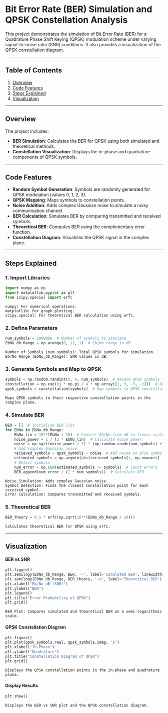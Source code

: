 # Bit Error Rate (BER) Simulation and QPSK Constellation Analysis

This project demonstrates the simulation of Bit Error Rate (BER) for a Quadrature Phase Shift Keying (QPSK) modulation scheme under varying signal-to-noise ratio (SNR) conditions. It also provides a visualization of the QPSK constellation diagram.

---

## Table of Contents
1. [Overview](#overview)
2. [Code Features](#code-features)
3. [Steps Explained](#steps-explained)
4. [Visualization](#visualization)

---

## Overview
The project includes:
- **BER Simulation**: Calculates the BER for QPSK using both simulated and theoretical methods.
- **Constellation Visualization**: Displays the in-phase and quadrature components of QPSK symbols.

---

## Code Features
- **Random Symbol Generation**: Symbols are randomly generated for QPSK modulation (values 0, 1, 2, 3).
- **QPSK Mapping**: Maps symbols to constellation points.
- **Noise Addition**: Adds complex Gaussian noise to simulate a noisy communication channel.
- **BER Calculation**: Simulates BER by comparing transmitted and received symbols.
- **Theoretical BER**: Computes BER using the complementary error function.
- **Constellation Diagram**: Visualizes the QPSK signal in the complex plane.

---

## Steps Explained

### 1. Import Libraries
```python
import numpy as np
import matplotlib.pyplot as plt
from scipy.special import erfc
```
    numpy: For numerical operations.
    matplotlib: For graph plotting.
    scipy.special: For theoretical BER calculation using erfc.

### 2. Define Parameters
```python
num_symbols = 1000000  # Number of symbols to simulate
EbNo_db_Range = np.arange(0, 11, 1)  # Eb/No range in dB
```
    Number of Symbols (num_symbols): Total QPSK symbols for simulation.
    Eb/No Range (EbNo_db_Range): SNR values in dB.

### 3. Generate Symbols and Map to QPSK
```python
symbols = np.random.randint(0, 4, num_symbols)  # Random QPSK symbols (0 to 3)
constellation = np.exp(1j * np.pi / 4 * np.array([1, 3, -3, -1]))  # Define QPSK constellation points
qpsk_symbols = constellation[symbols]  # Map symbols to QPSK constellation
```
    Maps QPSK symbols to their respective constellation points in the complex plane.

### 4. Simulate BER
```python
BER = []  # Initialize BER list
for EbNo in EbNo_db_Range:
    EbNo_lin = 10**(EbNo / 10)  # Convert Eb/No from dB to linear scale
    noise_power = 1 / (2 * EbNo_lin)  # Calculate noise power
    noise = np.sqrt(noise_power / 2) * (np.random.randn(num_symbols) + 1j * np.random.randn(num_symbols))  
    # Add complex Gaussian noise
    recieved_symbols = qpsk_symbols + noise  # Add noise to QPSK symbols
    estimated_symbols = np.argmin(abs(recieved_symbols[:, np.newaxis] - constellation), axis=1)  
    # Detect symbols
    num_error = np.sum(estimated_symbols != symbols)  # Count errors
    BER.append(num_error / (2 * num_symbols))  # Calculate BER
```
    Noise Simulation: Adds complex Gaussian noise.
    Symbol Detection: Finds the closest constellation point for each received symbol.
    Error Calculation: Compares transmitted and received symbols.

### 5. Theoretical BER
```python
BER_theory = 0.5 * erfc(np.sqrt(10**(EbNo_db_Range / 10)))
```
    Calculates theoretical BER for QPSK using erfc.

---

## Visualization
#### BER vs SNR
```python
plt.figure()
plt.semilogy(EbNo_db_Range, BER, '-', label='Simulated BER', linewidth=5)
plt.semilogy(EbNo_db_Range, BER_theory, '-o', label='Theoretical BER')
plt.xlabel("Eb/No dB (SNR)")
plt.ylabel("BER")
plt.legend()
plt.title("Error Probability of QPSK")
plt.grid()
```
    BER Plot: Compares simulated and theoretical BER on a semi-logarithmic scale.

#### QPSK Constellation Diagram
```python
plt.figure()
plt.plot(qpsk_symbols.real, qpsk_symbols.imag, 'o')
plt.xlabel("In-Phase")
plt.ylabel("Quadrature")
plt.title("Constellation Diagram of QPSK")
plt.grid()
```
    Displays the QPSK constellation points in the in-phase and quadrature plane.

#### Display Results
```python
plt.show()
```
    Displays the BER vs SNR plot and the QPSK constellation diagram.
